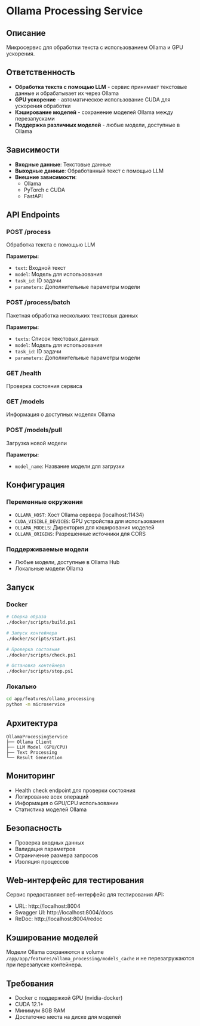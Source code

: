 # Ollama Processing Service

## Описание

Микросервис для обработки текста с использованием Ollama и GPU ускорения.

## Ответственность

- **Обработка текста с помощью LLM** - сервис принимает текстовые данные и обрабатывает их через Ollama
- **GPU ускорение** - автоматическое использование CUDA для ускорения обработки
- **Кэширование моделей** - сохранение моделей Ollama между перезапусками
- **Поддержка различных моделей** - любые модели, доступные в Ollama

## Зависимости

- **Входные данные**: Текстовые данные
- **Выходные данные**: Обработанный текст с помощью LLM
- **Внешние зависимости**: 
  - Ollama
  - PyTorch с CUDA
  - FastAPI

## API Endpoints

### POST /process
Обработка текста с помощью LLM

**Параметры:**
- `text`: Входной текст
- `model`: Модель для использования
- `task_id`: ID задачи
- `parameters`: Дополнительные параметры модели

### POST /process/batch
Пакетная обработка нескольких текстовых данных

**Параметры:**
- `texts`: Список текстовых данных
- `model`: Модель для использования
- `task_id`: ID задачи
- `parameters`: Дополнительные параметры модели

### GET /health
Проверка состояния сервиса

### GET /models
Информация о доступных моделях Ollama

### POST /models/pull
Загрузка новой модели

**Параметры:**
- `model_name`: Название модели для загрузки

## Конфигурация

### Переменные окружения
- `OLLAMA_HOST`: Хост Ollama сервера (localhost:11434)
- `CUDA_VISIBLE_DEVICES`: GPU устройства для использования
- `OLLAMA_MODELS`: Директория для кэширования моделей
- `OLLAMA_ORIGINS`: Разрешенные источники для CORS

### Поддерживаемые модели
- Любые модели, доступные в Ollama Hub
- Локальные модели Ollama

## Запуск

### Docker
```bash
# Сборка образа
./docker/scripts/build.ps1

# Запуск контейнера
./docker/scripts/start.ps1

# Проверка состояния
./docker/scripts/check.ps1

# Остановка контейнера
./docker/scripts/stop.ps1
```

### Локально
```bash
cd app/features/ollama_processing
python -m microservice
```

## Архитектура

```
OllamaProcessingService
├── Ollama Client
├── LLM Model (GPU/CPU)
├── Text Processing
└── Result Generation
```

## Мониторинг

- Health check endpoint для проверки состояния
- Логирование всех операций
- Информация о GPU/CPU использовании
- Статистика моделей Ollama

## Безопасность

- Проверка входных данных
- Валидация параметров
- Ограничение размера запросов
- Изоляция процессов

## Web-интерфейс для тестирования

Сервис предоставляет веб-интерфейс для тестирования API:
- URL: http://localhost:8004
- Swagger UI: http://localhost:8004/docs
- ReDoc: http://localhost:8004/redoc

## Кэширование моделей

Модели Ollama сохраняются в volume `/app/app/features/ollama_processing/models_cache` и не перезагружаются при перезапуске контейнера.

## Требования

- Docker с поддержкой GPU (nvidia-docker)
- CUDA 12.1+
- Минимум 8GB RAM
- Достаточно места на диске для моделей
